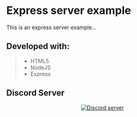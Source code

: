 # Express server example
This is an express server example...

## Developed with:
> - HTML5
> - NodeJS
> - Express

## Discord Server
<p align="center">
  <a href="https://discord.gg/MF6EGyr"><img src="https://discordapp.com/api/guilds/571872011551244298/widget.png?style=banner2" alt="Discord server"></a>
</p>